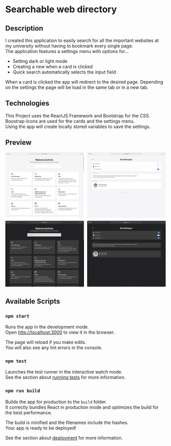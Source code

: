 # Searchable web directory

## Description
I created this application to easily search for all the important websites at my university without having to bookmark every single page. <br>
The application features a settings menu with options for...

* Setting dark or light mode
* Creating a new when a card is clicked
* Quick search automatically selects the input field

When a card is clicked the app will redirect to the desired page.
Depending on the settings the page will be load in the same tab or in a new tab.

## Technologies
This Project uses the ReactJS Framework and Bootstrap for the CSS. <br>
Boostrap-Icons are used for the cards and the settings menu. <br>
Using the app will create locally stored variables to save the settings.

## Preview
![Preview](preview/preview.png)

## Available Scripts

### `npm start`
Runs the app in the development mode.\
Open [http://localhost:3000](http://localhost:3000) to view it in the browser.

The page will reload if you make edits.\
You will also see any lint errors in the console.

### `npm test`
Launches the test runner in the interactive watch mode.\
See the section about [running tests](https://facebook.github.io/create-react-app/docs/running-tests) for more information.

### `npm run build`
Builds the app for production to the `build` folder.\
It correctly bundles React in production mode and optimizes the build for the best performance.

The build is minified and the filenames include the hashes.\
Your app is ready to be deployed!

See the section about [deployment](https://facebook.github.io/create-react-app/docs/deployment) for more information.
